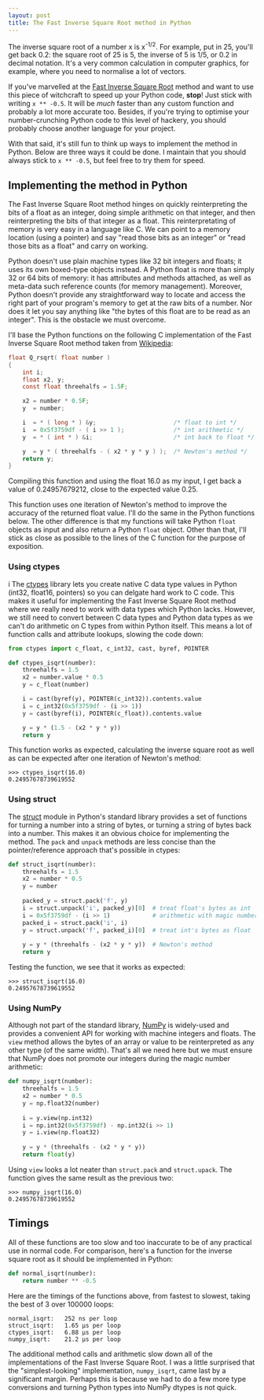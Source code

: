 ```yaml
---
layout: post
title: The Fast Inverse Square Root method in Python
---
```


The inverse square root of a number x is x<sup>-1/2</sup>. For example, put in 25, you'll get back 0.2: the square root of 25 is 5, the inverse of 5 is 1/5, or 0.2 in decimal notation. It's a very common calculation in computer graphics, for example, where you need to normalise a lot of vectors.

If you've marvelled at the [Fast Inverse Square Root](https://en.wikipedia.org/wiki/Fast_inverse_square_root) method and want to use this piece of witchcraft to speed up your Python code, **stop**! Just stick with writing `x ** -0.5`. It will be *much* faster than any custom function and probably a lot more accurate too. Besides, if you're trying to optimise your number-crunching Python code to this level of hackery, you should probably choose another language for your project.

With that said, it's still fun to think up ways to implement the method in Python. Below are three ways it could be done. I maintain that you should always stick to `x ** -0.5`, but feel free to try them for speed.

## Implementing the method in Python

The Fast Inverse Square Root method hinges on quickly reinterpreting the bits of a float as an integer, doing simple arithmetic on that integer, and then reinterpreting the bits of that integer as a float. This reinterpretating of memory is very easy in a language like C. We can point to a memory location (using a pointer) and say "read those bits as an integer" or "read those bits as a float" and carry on working.

Python doesn't use plain machine types like 32 bit integers and floats; it uses its own boxed-type objects instead. A Python float is more than simply 32 or 64 bits of memory: it has attributes and methods attached, as well as meta-data such reference counts (for memory management). Moreover, Python doesn't provide any straightforward way to locate and access the right part of your program's memory to get at the raw bits of a number. Nor does it let you say anything like "the bytes of this float are to be read as an integer". This is the obstacle we must overcome.

I'll base the Python functions on the following C implementation of the Fast Inverse Square Root method taken from [Wikipedia](https://en.wikipedia.org/wiki/Fast_inverse_square_root#Overview_of_the_code):

``` C
float Q_rsqrt( float number )
{
    int i;
    float x2, y;
    const float threehalfs = 1.5F;

    x2 = number * 0.5F;
    y  = number;

    i  = * ( long * ) &y;                      /* float to int */
    i  = 0x5f3759df - ( i >> 1 );              /* int arithmetic */
    y  = * ( int * ) &i;                       /* int back to float */

    y  = y * ( threehalfs - ( x2 * y * y ) );  /* Newton's method */
    return y;
}
```
Compiling this function and using the float 16.0 as my input, I get back a value of 0.24957679212, close to the expected value 0.25.

This function uses one iteration of Newton's method to improve the accuracy of the returned float value. I'll do the same in the Python functions below. The other difference is that my functions will take Python `float` objects as input and also return a Python `float` object. Other than that, I'll stick as close as possible to the lines of the C function for the purpose of exposition.

### Using ctypes
i
The [ctypes](https://docs.python.org/3/library/ctypes.html) library lets you create native C data type values in Python (int32, float16, pointers) so you can delgate hard work to C code. This makes it useful for implementing the Fast Inverse Square Root method where we really need to work with data types which Python lacks. However, we still need to convert between C data types and Python data types as we can't do arithmetic on C types from within Python itself. This means a lot of function calls and attribute lookups, slowing the code down:

``` python
from ctypes import c_float, c_int32, cast, byref, POINTER

def ctypes_isqrt(number):
    threehalfs = 1.5
    x2 = number.value * 0.5
    y = c_float(number)

    i = cast(byref(y), POINTER(c_int32)).contents.value
    i = c_int32(0x5f3759df - (i >> 1))
    y = cast(byref(i), POINTER(c_float)).contents.value

    y = y * (1.5 - (x2 * y * y))
    return y
```
This function works as expected, calculating the inverse square root as well as can be expected after one iteration of Newton's method:

```
>>> ctypes_isqrt(16.0)
0.24957678739619552
```

### Using struct

The [struct](https://docs.python.org/3/library/struct.html) module in Python's standard library provides a set of functions for turning a number into a string of bytes, or turning a string of bytes back into a number. This makes it an obvious choice for implementing the method. The `pack` and `unpack` methods are less concise than the pointer/reference approach that's possible in ctypes:

``` python
def struct_isqrt(number):
    threehalfs = 1.5
    x2 = number * 0.5
    y = number
    
    packed_y = struct.pack('f', y)       
    i = struct.unpack('i', packed_y)[0]  # treat float's bytes as int 
    i = 0x5f3759df - (i >> 1)            # arithmetic with magic number
    packed_i = struct.pack('i', i)
    y = struct.unpack('f', packed_i)[0]  # treat int's bytes as float
    
    y = y * (threehalfs - (x2 * y * y))  # Newton's method
    return y
```
Testing the function, we see that it works as expected:

```
>>> struct_isqrt(16.0)
0.24957678739619552
```

### Using NumPy

Although not part of the standard library, [NumPy](http://www.numpy.org/) is widely-used and provides a convenient API for working with machine integers and floats. The `view` method allows the bytes of an array or value to be reinterpreted as any other type (of the same width). That's all we need here but we must ensure that NumPy does not promote our integers during the magic number arithmetic:


``` python
def numpy_isqrt(number):
    threehalfs = 1.5
    x2 = number * 0.5
    y = np.float32(number)
    
    i = y.view(np.int32)
    i = np.int32(0x5f3759df) - np.int32(i >> 1)
    y = i.view(np.float32)
    
    y = y * (threehalfs - (x2 * y * y))
    return float(y)
```
Using `view` looks a lot neater than `struct.pack` and `struct.upack`. The function gives the same result as the previous two:

```
>>> numpy_isqrt(16.0)
0.24957678739619552
```

## Timings

All of these functions are too slow and too inaccurate to be of any practical use in normal code. For comparison, here's a function for the inverse square root as it should be implemented in Python:

``` python
def normal_isqrt(number):
    return number ** -0.5
```
Here are the timings of the functions above, from fastest to slowest, taking the best of 3 over 100000 loops:

```
normal_isqrt:   252 ns per loop
struct_isqrt:   1.65 µs per loop
ctypes_isqrt:   6.88 µs per loop
numpy_isqrt:    21.2 µs per loop
```

The additional method calls and arithmetic slow down all of the implementations of the Fast Inverse Square Root. I was a little surprised that the "simplest-looking" implementation, `numpy_isqrt`, came last by a significant margin. Perhaps this is because we had to do a few more type conversions and turning Python types into NumPy dtypes is not quick. 

